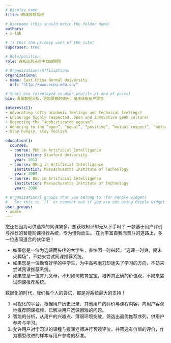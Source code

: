 ```yaml
---
# Display name
title: 网课推荐系统

# Username (this should match the folder name)
authors:
- x-lab

# Is this the primary user of the site?
superuser: true

# Role/position
role: 在知识的天空中自由翱翔

# Organizations/Affiliations
organizations:
- name: East China Normal University
  url: "http://www.ecnu.edu.cn/"

# Short bio (displayed in user profile at end of posts)
bio: 海量数据分析，更加便捷的使用，精准获取用户需求

interests[]:
- Advocating lofty academic feelings and technical feelings!
- Encourage highly respected, open and innovative geek culture!
- Rejecting the “sophisticated egoism”!
- Adhering to the “open”, “equal”, ”positive”, ”mutual respect”, “mutual support” culture!
- Stay hungry, stay foolish

education[]:
  courses:
  - course: PhD in Artificial Intelligence
    institution: Stanford University
    year: 2012
  - course: MEng in Artificial Intelligence
    institution: Massachusetts Institute of Technology
    year: 2009
  - course: BSc in Artificial Intelligence
    institution: Massachusetts Institute of Technology
    year: 2008

# Organizational groups that you belong to (for People widget)
#   Set this to `[]` or comment out if you are not using People widget.
user_groups:
- admin
---
```


您还在因为可供选择的网课繁多，想获取知识却无从下手吗？
​
一款基于用户评价与推荐的智能网课推荐系统，专为懂你而生。
​
在为丰富自我而奋斗的道路上，多一位志同道合的伙伴吧！

- 如果您是一位为选课而头疼的大学生，害怕因一时兴起，“选课一时爽，期末火葬场”，不妨来尝试网课推荐系统。
​
- 如果您是一位勤奋好学的中学生，为中高考磨刀却迷失了学习的方向，不妨来尝试网课推荐系统。
​
- 如果您是一位育儿父母，不知如何教育宝宝，培养其正确的价值观，不妨来尝试网课推荐系统。
​


数据化的时代，我们每个人的尝试，都是对系统最大的支持！

1. 可视化的平台，根据用户历史记录、其他用户的评价与课程内容，向用户客观地推荐网课视频，已解决用户选课困难的问题。
​
2. 智能的分析，从用户的兴趣点、薄弱环境突破，筛选出最优推荐序列，供用户参考与学习。
​
3. 允许用户对学习过的课程与授课老师进行客观评价，并筛选有价值的评价，作为模型改进的样本与用户参考的标准。
